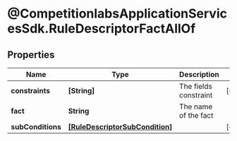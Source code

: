 # @CompetitionlabsApplicationServicesSdk.RuleDescriptorFactAllOf

## Properties

Name | Type | Description | Notes
------------ | ------------- | ------------- | -------------
**constraints** | **[String]** | The fields constraint | [optional] 
**fact** | **String** | The name of the fact | 
**subConditions** | [**[RuleDescriptorSubCondition]**](RuleDescriptorSubCondition.md) |  | [optional] 


